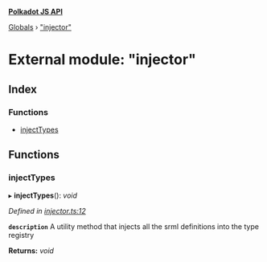 **[Polkadot JS API](../README.md)**

[Globals](../globals.md) › [&quot;injector&quot;](_injector_.md)

# External module: "injector"

## Index

### Functions

* [injectTypes](_injector_.md#injecttypes)

## Functions

###  injectTypes

▸ **injectTypes**(): *void*

*Defined in [injector.ts:12](https://github.com/polkadot-js/api/blob/564964a/packages/types/src/injector.ts#L12)*

**`description`** A utility method that injects all the srml definitions into the type registry

**Returns:** *void*